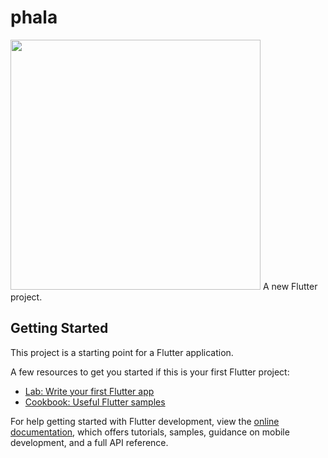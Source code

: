 # phala
<img height="400"  src="[[https://raw.githubusercontent.com/techwithsam/flutter_webview/master/imgs/youtube_banner.png](https://github.com/Mostafa-samra/palestine/blob/main/images/plastin1.png?raw=true)](https://github.com/Mostafa-samra/palestine/blob/main/images/plastin1.png)">
A new Flutter project.

## Getting Started

This project is a starting point for a Flutter application.

A few resources to get you started if this is your first Flutter project:

- [Lab: Write your first Flutter app](https://docs.flutter.dev/get-started/codelab)
- [Cookbook: Useful Flutter samples](https://docs.flutter.dev/cookbook)

For help getting started with Flutter development, view the
[online documentation](https://docs.flutter.dev/), which offers tutorials,
samples, guidance on mobile development, and a full API reference.
